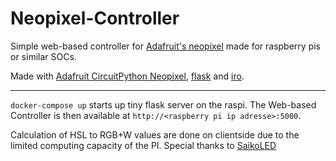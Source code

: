 Neopixel-Controller
==================

Simple web-based controller for [Adafruit's neopixel](https://www.adafruit.com/category/168) made for raspberry pis or similar SOCs.

Made with [Adafruit CircuitPython Neopixel](https://github.com/adafruit/Adafruit_CircuitPython_NeoPixel), [flask](https://github.com/pallets/flask) and [iro](iro.js.org/).



-------------------
`docker-compose up` starts up tiny flask server on the raspi. The Web-based Controller is then available at `http://<raspberry pi ip adresse>:5000`.

Calculation of HSL to RGB+W values are done on clientside due to the limited computing capacity of the PI. Special thanks to [SaikoLED](https://blog.saikoled.com/post/44677718712/how-to-convert-from-hsi-to-rgb-white)